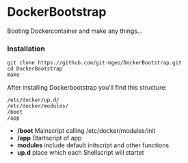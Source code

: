 # DockerBootstrap

Booting Dockercontainer and make any things...

### Installation

```
git clone https://github.com/git-mgeo/DockerBootstrap.git
cd DockerBootstrap
make
```

After installing Dockerbootstrap you'll find this structure:

```
/etc/docker/up.d/
/etc/docker/modules/
/boot
/app
```
* **/boot** Mainscript calling /etc/docker/modules/init
* **/app** Startscript of app
* **modules** include default initscript and other functions
* **up.d** place which each Shellscript will startet


